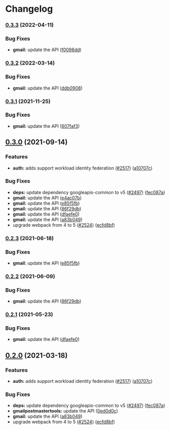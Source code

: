 # Changelog

### [0.3.3](https://github.com/googleapis/google-api-nodejs-client/compare/gmail-v0.3.2...gmail-v0.3.3) (2022-04-11)


### Bug Fixes

* **gmail:** update the API ([f0098dd](https://github.com/googleapis/google-api-nodejs-client/commit/f0098dda2a3aebec3382bef38cdc70c129aeb12f))

### [0.3.2](https://github.com/googleapis/google-api-nodejs-client/compare/gmail-v0.3.1...gmail-v0.3.2) (2022-03-14)


### Bug Fixes

* **gmail:** update the API ([ddb0908](https://github.com/googleapis/google-api-nodejs-client/commit/ddb0908f9b9c18f1c6ad7d9f94bfabb47cad381a))

### [0.3.1](https://www.github.com/googleapis/google-api-nodejs-client/compare/gmail-v0.3.0...gmail-v0.3.1) (2021-11-25)


### Bug Fixes

* **gmail:** update the API ([607faf3](https://www.github.com/googleapis/google-api-nodejs-client/commit/607faf32c5f9755f53fc05729bcb3388b351342d))

## [0.3.0](https://www.github.com/googleapis/google-api-nodejs-client/compare/gmail-v0.2.3...gmail-v0.3.0) (2021-09-14)


### Features

* **auth:** adds support workload identity federation ([#2517](https://www.github.com/googleapis/google-api-nodejs-client/issues/2517)) ([a10707c](https://www.github.com/googleapis/google-api-nodejs-client/commit/a10707c477759e7c9ef6360a2fe800856fb600c1))


### Bug Fixes

* **deps:** update dependency googleapis-common to v5 ([#2497](https://www.github.com/googleapis/google-api-nodejs-client/issues/2497)) ([fec087a](https://www.github.com/googleapis/google-api-nodejs-client/commit/fec087abcf3d994dd41c3ffa0a0c12b1f9f09dae))
* **gmail:** update the API ([e4ac07b](https://www.github.com/googleapis/google-api-nodejs-client/commit/e4ac07b60a056c90afb417012f7ccc892bb7e657))
* **gmail:** update the API ([e85f5fb](https://www.github.com/googleapis/google-api-nodejs-client/commit/e85f5fb6c39a074ad552acc9e3aa18313f013373))
* **gmail:** update the API ([86f29db](https://www.github.com/googleapis/google-api-nodejs-client/commit/86f29db6a50474fdc9665f13491cbc705c6a4a51))
* **gmail:** update the API ([dfaefe0](https://www.github.com/googleapis/google-api-nodejs-client/commit/dfaefe07aea2194a9c713d65ecd42872e0e49655))
* **gmail:** update the API ([a83b049](https://www.github.com/googleapis/google-api-nodejs-client/commit/a83b049526e0f492910a756b2dfecf3585e36de8))
* upgrade webpack from 4 to 5  ([#2524](https://www.github.com/googleapis/google-api-nodejs-client/issues/2524)) ([ecfd8bf](https://www.github.com/googleapis/google-api-nodejs-client/commit/ecfd8bfcd06e1beabff7ec9a8c4000222379eb8d))

### [0.2.3](https://www.github.com/googleapis/google-api-nodejs-client/compare/gmail-v0.2.2...gmail-v0.2.3) (2021-06-18)


### Bug Fixes

* **gmail:** update the API ([e85f5fb](https://www.github.com/googleapis/google-api-nodejs-client/commit/e85f5fb6c39a074ad552acc9e3aa18313f013373))

### [0.2.2](https://www.github.com/googleapis/google-api-nodejs-client/compare/gmail-v0.2.1...gmail-v0.2.2) (2021-06-09)


### Bug Fixes

* **gmail:** update the API ([86f29db](https://www.github.com/googleapis/google-api-nodejs-client/commit/86f29db6a50474fdc9665f13491cbc705c6a4a51))

### [0.2.1](https://www.github.com/googleapis/google-api-nodejs-client/compare/gmail-v0.2.0...gmail-v0.2.1) (2021-05-23)


### Bug Fixes

* **gmail:** update the API ([dfaefe0](https://www.github.com/googleapis/google-api-nodejs-client/commit/dfaefe07aea2194a9c713d65ecd42872e0e49655))

## [0.2.0](https://www.github.com/googleapis/google-api-nodejs-client/compare/gmail-v0.1.0...gmail-v0.2.0) (2021-03-18)


### Features

* **auth:** adds support workload identity federation ([#2517](https://www.github.com/googleapis/google-api-nodejs-client/issues/2517)) ([a10707c](https://www.github.com/googleapis/google-api-nodejs-client/commit/a10707c477759e7c9ef6360a2fe800856fb600c1))


### Bug Fixes

* **deps:** update dependency googleapis-common to v5 ([#2497](https://www.github.com/googleapis/google-api-nodejs-client/issues/2497)) ([fec087a](https://www.github.com/googleapis/google-api-nodejs-client/commit/fec087abcf3d994dd41c3ffa0a0c12b1f9f09dae))
* **gmailpostmastertools:** update the API ([0ed0d0c](https://www.github.com/googleapis/google-api-nodejs-client/commit/0ed0d0c586c998c118216451f1ef92eb57c97693))
* **gmail:** update the API ([a83b049](https://www.github.com/googleapis/google-api-nodejs-client/commit/a83b049526e0f492910a756b2dfecf3585e36de8))
* upgrade webpack from 4 to 5  ([#2524](https://www.github.com/googleapis/google-api-nodejs-client/issues/2524)) ([ecfd8bf](https://www.github.com/googleapis/google-api-nodejs-client/commit/ecfd8bfcd06e1beabff7ec9a8c4000222379eb8d))
